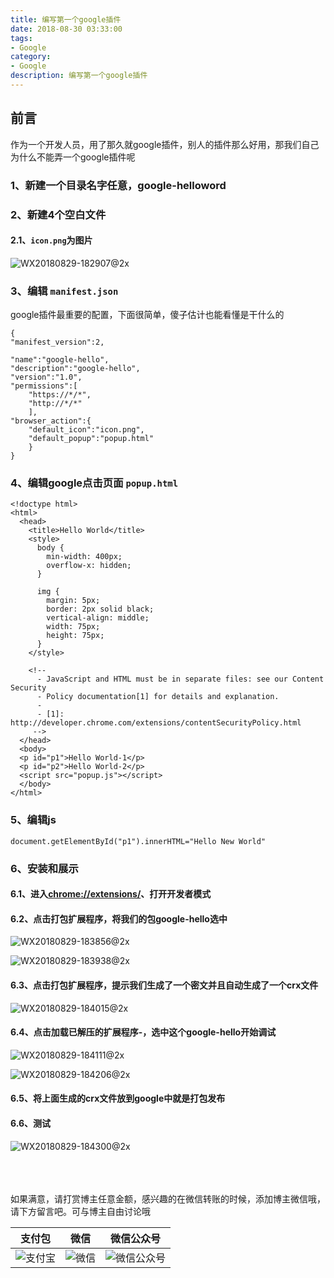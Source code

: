 ```yaml
---
title: 编写第一个google插件
date: 2018-08-30 03:33:00
tags: 
- Google
category: 
- Google
description: 编写第一个google插件
---
```

<!-- image url 
https://raw.githubusercontent.com/HealerJean123/HealerJean123.github.io/master/blogImages
　　首行缩进
<font color="red">  </font>
-->

## 前言

作为一个开发人员，用了那久就google插件，别人的插件那么好用，那我们自己为什么不能弄一个google插件呢

### 1、新建一个目录名字任意，google-helloword

### 2、新建4个空白文件

#### 2.1、`icon.png`为图片

![WX20180829-182907@2x](https://raw.githubusercontent.com/HealerJean123/HealerJean123.github.io/master/blogImages/WX20180829-182907@2x.png)


### 3、编辑 `manifest.json`

google插件最重要的配置，下面很简单，傻子估计也能看懂是干什么的

```
{
"manifest_version":2,

"name":"google-hello",
"description":"google-hello",
"version":"1.0",
"permissions":[
    "https://*/*",
    "http://*/*"
    ],
"browser_action":{
    "default_icon":"icon.png",
    "default_popup":"popup.html"
    }
}
```

### 4、编辑google点击页面 `popup.html`


```
<!doctype html>
<html>
  <head>
    <title>Hello World</title>
    <style>
      body {
        min-width: 400px;
        overflow-x: hidden;
      }

      img {
        margin: 5px;
        border: 2px solid black;
        vertical-align: middle;
        width: 75px;
        height: 75px;
      }
    </style>

    <!--
      - JavaScript and HTML must be in separate files: see our Content Security
      - Policy documentation[1] for details and explanation.
      -
      - [1]: http://developer.chrome.com/extensions/contentSecurityPolicy.html
     -->
  </head>
  <body>
  <p id="p1">Hello World-1</p>
  <p id="p2">Hello World-2</p>
  <script src="popup.js"></script>
  </body>
</html>
```

### 5、编辑js



```
document.getElementById("p1").innerHTML="Hello New World"

```

### 6、安装和展示
#### 6.1、进入[chrome://extensions/](chrome://extensions/)、打开开发者模式

#### 6.2、点击打包扩展程序，将我们的包google-hello选中

![WX20180829-183856@2x](https://raw.githubusercontent.com/HealerJean123/HealerJean123.github.io/master/blogImages/WX20180829-183856@2x.png)

![WX20180829-183938@2x](https://raw.githubusercontent.com/HealerJean123/HealerJean123.github.io/master/blogImages/WX20180829-183938@2x.png)

#### 6.3、点击打包扩展程序，提示我们生成了一个密文并且自动生成了一个crx文件

![WX20180829-184015@2x](https://raw.githubusercontent.com/HealerJean123/HealerJean123.github.io/master/blogImages/WX20180829-184015@2x.png)


#### 6.4、点击加载已解压的扩展程序-，选中这个google-hello开始调试


![WX20180829-184111@2x](https://raw.githubusercontent.com/HealerJean123/HealerJean123.github.io/master/blogImages/WX20180829-184111@2x.png)

![WX20180829-184206@2x](https://raw.githubusercontent.com/HealerJean123/HealerJean123.github.io/master/blogImages/WX20180829-184206@2x.png)


#### 6.5、将上面生成的crx文件放到google中就是打包发布


#### 6.6、测试
![WX20180829-184300@2x](https://raw.githubusercontent.com/HealerJean123/HealerJean123.github.io/master/blogImages/WX20180829-184300@2x.png)





<br/><br/><br/>
如果满意，请打赏博主任意金额，感兴趣的在微信转账的时候，添加博主微信哦， 请下方留言吧。可与博主自由讨论哦

|支付包 | 微信|微信公众号|
|:-------:|:-------:|:------:|
|![支付宝](https://raw.githubusercontent.com/HealerJean123/HealerJean123.github.io/master/assets/img/tctip/alpay.jpg) | ![微信](https://raw.githubusercontent.com/HealerJean123/HealerJean123.github.io/master/assets/img/tctip/weixin.jpg)|![微信公众号](https://raw.githubusercontent.com/HealerJean123/HealerJean123.github.io/master/assets/img/my/qrcode_for_gh_a23c07a2da9e_258.jpg)|




<!-- Gitalk 评论 start  -->

<link rel="stylesheet" href="https://unpkg.com/gitalk/dist/gitalk.css">
<script src="https://unpkg.com/gitalk@latest/dist/gitalk.min.js"></script> 
<div id="gitalk-container"></div>    
 <script type="text/javascript">
    var gitalk = new Gitalk({
		clientID: `1d164cd85549874d0e3a`,
		clientSecret: `527c3d223d1e6608953e835b547061037d140355`,
		repo: `HealerJean123.github.io`,
		owner: 'HealerJean123',
		admin: ['HealerJean123'],
		id: '7mjyHJlX6ew1YSuz',
    });
    gitalk.render('gitalk-container');
</script> 

<!-- Gitalk end -->

